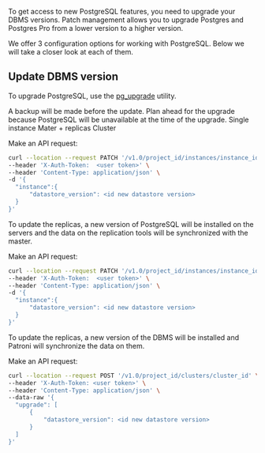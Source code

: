 To get access to new PostgreSQL features, you need to upgrade your DBMS versions. Patch management allows you to upgrade Postgres and Postgres Pro from a lower version to a higher version.

We offer 3 configuration options for working with PostgreSQL. Below we will take a closer look at each of them.

## Update DBMS version

To upgrade PostgreSQL, use the [pg_upgrade](https://postgrespro.ru/docs/postgresql/13/pgupgrade) utility.

<warn>
A backup will be made before the update. Plan ahead for the upgrade because PostgreSQL will be unavailable at the time of the upgrade.
</warn>

<tabs>
<tablist>
<tab>Single instance</tab>
<tab>Mater + replicas</tab>
<tab>Cluster</tab>
</tablist>
<tabpanel>

Make an API request:

```bash
curl --location --request PATCH '/v1.0/project_id/instances/instance_id' \
--header 'X-Auth-Token:  <user token>' \
--header 'Content-Type: application/json' \
-d '{
  "instance":{
      "datastore_version": <id new datastore version>
  }
}'
```

</tabpanel>
<tabpanel>

To update the replicas, a new version of PostgreSQL will be installed on the servers and the data on the replication tools will be synchronized with the master.

Make an API request:

```bash
curl --location --request PATCH '/v1.0/project_id/instances/instance_id' \
--header 'X-Auth-Token:  <user token>' \
--header 'Content-Type: application/json' \
-d '{
  "instance":{
      "datastore_version": <id new datastore version>
  }
}'
```

</tabpanel>
<tabpanel>

To update the replicas, a new version of the DBMS will be installed and Patroni will synchronize the data on them.

Make an API request:
``` bash
curl --location --request POST '/v1.0/project_id/clusters/cluster_id' \
--header 'X-Auth-Token: <user token>' \
--header 'Content-Type: application/json' \
--data-raw '{
  "upgrade": [
      {
          "datastore_version": <id new datastore version>
      }
  ]
}'
```

</tabpanel>
</tabs>
